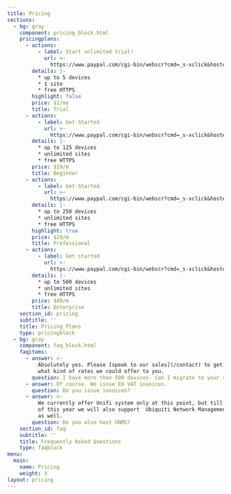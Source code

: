 ```yaml
---
title: Pricing
sections:
  - bg: gray
    component: pricing_block.html
    pricingplans:
      - actions:
          - label: Start unlimited trial!
            url: >-
              https://www.paypal.com/cgi-bin/webscr?cmd=_s-xclick&hosted_button_id=Q7QBWPQSG4NRE
        details: |-
          * up to 5 devices
          * 1 site
          * free HTTPS
        highlight: false
        price: $1/mo
        title: Trial
      - actions:
          - label: Get Started
            url: >-
              https://www.paypal.com/cgi-bin/webscr?cmd=_s-xclick&hosted_button_id=PDLWQ8TGERVML
        details: |-
          * up to 125 devices
          * unlimited sites
          * free HTTPS
        price: $19/m
        title: Beginner
      - actions:
          - label: Get Started
            url: >-
              https://www.paypal.com/cgi-bin/webscr?cmd=_s-xclick&hosted_button_id=CRGB4UCVSMQWW
        details: |-
          * up to 250 devices
          * unlimited sites
          * free HTTPS
        highlight: true
        price: $29/m
        title: Professional
      - actions:
          - label: Get started
            url: >-
              https://www.paypal.com/cgi-bin/webscr?cmd=_s-xclick&hosted_button_id=STSSLCGQYFHQQ
        details: |-
          * up to 500 devices
          * unlimited sites
          * free HTTPS
        price: $49/m
        title: Enterprise
    section_id: pricing
    subtitle: ''
    title: Pricing Plans
    type: pricingblock
  - bg: gray
    component: faq_block.html
    faqitems:
      - answer: >-
          Absolutely yes. Please [speak to our sales](/contact) to get to know
          what kind of rates we could offer to you.
        question: I have more than 500 devices. Can I migrate to your service?
      - answer: Of course. We issue EU VAT invoices.
        question: Do you issue invoices?
      - answer: >-
          We currently offer Unifi system only at this point, but till the end
          of this year we will also support  Ubiquiti Network Management System
          as well.
        question: Do you also host UNMS?
    section_id: faq
    subtitle: ''
    title: Frequently Asked Questions
    type: faqblock
menu:
  main:
    name: Pricing
    weight: 3
layout: pricing
---
```


